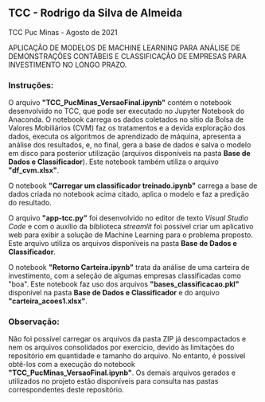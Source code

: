 ## TCC - Rodrigo da Silva de Almeida
TCC Puc Minas - Agosto de 2021

APLICAÇÃO DE MODELOS DE MACHINE LEARNING PARA ANÁLISE DE DEMONSTRAÇÕES CONTÁBEIS E CLASSIFICAÇÃO DE EMPRESAS PARA INVESTIMENTO NO LONGO PRAZO.

### Instruções:

O arquivo **"TCC_PucMinas_VersaoFinal.ipynb"** contém o notebook desenvolvido no TCC, que pode ser executado no Jupyter Notebook do Anaconda. O notebook carrega os dados coletados no sítio da Bolsa de Valores Mobiliários (CVM) faz os tratamentos e a devida exploração dos dados, executa os algoritmos de aprendizado de máquina, apresenta a análise dos resultados, e, no final, gera a base de dados e salva o modelo em disco para posterior utilização (arquivos disponíveis na pasta **Base de Dados e Classificador**). Este notebook também utiliza o arquivo **"df_cvm.xlsx"**.

O notebook **"Carregar um classificador treinado.ipynb"** carrega a base de dados criada no notebook acima citado, aplica o modelo e faz a predição do resultado.

O arquivo **"app-tcc.py"** foi desenvolvido no editor de texto *Visual Studio Code* e com o auxílio da biblioteca *streamlit* foi possível criar um aplicativo web para exibir a solução de Machine Learning para o problema proposto. Este arquivo utiliza os arquivos disponíveis na pasta **Base de Dados e Classificador**.

O notebook **"Retorno Carteira.ipynb"** trata da análise de uma carteira de investimento, com a seleção de algumas empresas classificadas como "boa". Este notebook faz uso dos arquivos **"bases_classificacao.pkl"** disponível na pasta **Base de Dados e Classificador** e do arquivo **"carteira_acoes1.xlsx"**.

### Observação:
Não foi possível carregar os arquivos da pasta ZIP já descompactados e nem os arquivos consolidados por exercício, devido às limitações do repositório em quantidade e tamanho do arquivo.
No entanto, é possível obtê-los com a execução do notebook **"TCC_PucMinas_VersaoFinal.ipynb"**.
Os demais arquivos gerados e utilizados no projeto estão disponíveis para consulta nas pastas correspondentes deste repositório.
